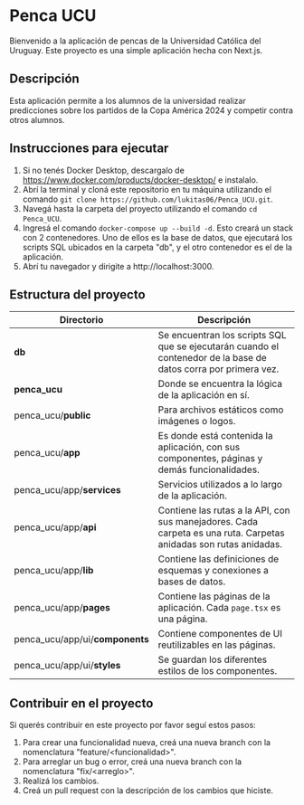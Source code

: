 # Penca UCU
Bienvenido a la aplicación de pencas de la Universidad Católica del Uruguay. Este proyecto es una simple aplicación hecha con Next.js.

## Descripción
Esta aplicación permite a los alumnos de la universidad realizar predicciones sobre los partidos de la Copa América 2024 y competir contra otros alumnos.

## Instrucciones para ejecutar
1. Si no tenés Docker Desktop, descargalo de https://www.docker.com/products/docker-desktop/ e instalalo.
2. Abrí la terminal y cloná este repositorio en tu máquina utilizando el comando `git clone https://github.com/lukitas06/Penca_UCU.git`.
3. Navegá hasta la carpeta del proyecto utilizando el comando `cd Penca_UCU`.
4. Ingresá el comando `docker-compose up --build -d`. Esto creará un stack con 2 contenedores. Uno de ellos es la base de datos, que ejecutará los scripts SQL ubicados en la carpeta "db", y el otro contenedor es el de la aplicación.
5. Abrí tu navegador y dirigite a http://localhost:3000.

## Estructura del proyecto
| Directorio                | Descripción                                                                                      |
|---------------------------|--------------------------------------------------------------------------------------------------|
| **db**                    | Se encuentran los scripts SQL que se ejecutarán cuando el contenedor de la base de datos corra por primera vez. |
| **penca_ucu**             | Donde se encuentra la lógica de la aplicación en sí.                                              |
| penca_ucu/**public**      | Para archivos estáticos como imágenes o logos.                                                   |
| penca_ucu/**app**         | Es donde está contenida la aplicación, con sus componentes, páginas y demás funcionalidades.     |
| penca_ucu/app/**services**| Servicios utilizados a lo largo de la aplicación.                                                |
| penca_ucu/app/**api**     | Contiene las rutas a la API, con sus manejadores. Cada carpeta es una ruta. Carpetas anidadas son rutas anidadas. |
| penca_ucu/app/**lib**     | Contiene las definiciones de esquemas y conexiones a bases de datos.                             |
| penca_ucu/app/**pages**   | Contiene las páginas de la aplicación. Cada `page.tsx` es una página.                            |
| penca_ucu/app/ui/**components** | Contiene componentes de UI reutilizables en las páginas.                                 |
| penca_ucu/app/ui/**styles**    | Se guardan los diferentes estilos de los componentes.                                     |

## Contribuir en el proyecto
Si querés contribuir en este proyecto por favor seguí estos pasos:
1. Para crear una funcionalidad nueva, creá una nueva branch con la nomenclatura "feature/\<funcionalidad\>".
2. Para arreglar un bug o error, creá una nueva branch con la nomenclatura "fix/\<arreglo\>".
3. Realizá los cambios.
4. Creá un pull request con la descripción de los cambios que hiciste.